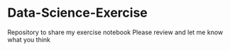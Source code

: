 # Data-Science-Exercise
Repository to share my exercise notebook
Please review and let me know what you think
